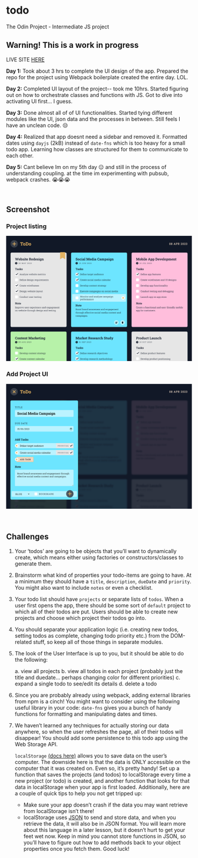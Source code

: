 # todo

The Odin Project - Intermediate JS project

## Warning! This is a work in progress

LIVE SITE [HERE](https://hello-damiro.github.io/todo)

**Day 1:** Took about 3 hrs to complete the UI design of the app. Prepared the repo for the project using Webpack boilerplate created the entire day. LOL.

**Day 2:** Completed UI layout of the project-- took me 10hrs. Started figuring out on how to orchestrate classes and functions with JS. Got to dive into activating UI first... I guess.

**Day 3:** Done almost all of of UI functionalities. Started tying different modules like the UI, json data and the processes in between. Still feels I have an unclean code. 😒

**Day 4:** Realized that app doesnt need a sidebar and removed it. Formatted dates using `dayjs` (2kB) instead of `date-fns` which is too heavy for a small todo app. Learning how classes are structured for them to communicate to each other.

**Day 5:** Cant believe Im on my 5th day 😑 and still in the process of understanding coupling. at the time im experimenting with pubsub, webpack crashes. 😭😭😭

</br>

## Screenshot

### Project listing

![Screenshot](https://github.com/hello-damiro/todo/blob/main/src/assets/images/screenshot.png?raw=true)

### Add Project UI

![Screenshot](https://github.com/hello-damiro/todo/blob/main/src/assets/images/screenshot-2.png?raw=true)

</br>

## Challenges

1. Your ‘todos’ are going to be objects that you’ll want to dynamically create, which means either using factories or constructors/classes to generate them.

2. Brainstorm what kind of properties your todo-items are going to have. At a minimum they should have a `title`, `description`, `dueDate` and `priority`. You might also want to include `notes` or even a checklist.

3. Your todo list should have `projects` or separate lists of `todos`. When a user first opens the app, there should be some sort of `default` project to which all of their todos are put. Users should be able to create new projects and choose which project their todos go into.

4. You should separate your application logic (i.e. creating new todos, setting todos as complete, changing todo priority etc.) from the DOM-related stuff, so keep all of those things in separate modules.

5. The look of the User Interface is up to you, but it should be able to do the following:

    a. view all projects
    b. view all todos in each project (probably just the title and duedate… perhaps changing color for different priorities)
    c. expand a single todo to see/edit its details
    d. delete a todo

6. Since you are probably already using webpack, adding external libraries from npm is a cinch! You might want to consider using the following useful library in your code: `date-fns` gives you a bunch of handy functions for formatting and manipulating dates and times.

7. We haven’t learned any techniques for actually storing our data anywhere, so when the user refreshes the page, all of their todos will disappear! You should add some persistence to this todo app using the Web Storage API.

    `localStorage` [(docs here)](https://developer.mozilla.org/en-US/docs/Web/API/Web_Storage_API/Using_the_Web_Storage_API) allows you to save data on the user’s computer. The downside here is that the data is ONLY accessible on the computer that it was created on. Even so, it’s pretty handy! Set up a function that saves the projects (and todos) to localStorage every time a new project (or todo) is created, and another function that looks for that data in localStorage when your app is first loaded. Additionally, here are a couple of quick tips to help you not get tripped up:

    * Make sure your app doesn’t crash if the data you may want retrieve from localStorage isn’t there!
    * localStorage uses [JSON](https://developer.mozilla.org/en-US/docs/Web/JavaScript/Reference/Global_Objects/JSON) to send and store data, and when you retrieve the data, it will also be in JSON format. You will learn more about this language in a later lesson, but it doesn’t hurt to get your feet wet now. Keep in mind you cannot store functions in JSON, so you’ll have to figure out how to add methods back to your object properties once you fetch them. Good luck!

